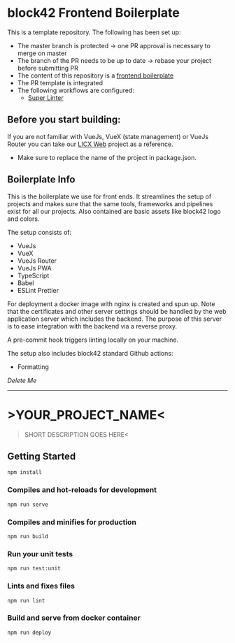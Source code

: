 # block42 Frontend Boilerplate

This is a template repository. The following has been set up:
- The master branch is protected -> one PR approval is necessary to merge on master
- The branch of the PR needs to be up to date -> rebase your project before submitting PR
- The content of this repository is a [frontend boilerplate](#BoilerplateInfo)
- The PR template is integrated
- The following workflows are configured:
    - [Super Linter](https://github.com/github/super-linter)

## Before you start building:
If you are not familiar with VueJs, VueX (state management) or VueJs Router you can take our 
[LICX Web](https://github.com/block42-blockchain-company/liquid-icx-web) project as a reference.

- Make sure to replace the name of the project in package.json.

## Boilerplate Info
This is the boilerplate we use for front ends. It streamlines the setup of projects and makes sure that the same tools, 
frameworks and pipelines exist for all our projects. Also contained are basic assets like block42 logo and colors.


The setup consists of:
- VueJs
- VueX
- VueJs Router
- VueJs PWA
- TypeScript
- Babel
- ESLint Prettier

For deployment a docker image with nginx is created and spun up. Note that the certificates and other server settings 
should be handled by the web application server which includes the backend.
The purpose of this server is to ease integration with the backend via a reverse proxy. 

A pre-commit hook triggers linting locally on your machine.

The setup also includes block42 standard Github actions:
- Formatting

*Delete Me*
****
# >YOUR_PROJECT_NAME<

>SHORT DESCRIPTION GOES HERE<


## Getting Started
```
npm install
```

### Compiles and hot-reloads for development
```
npm run serve
```

### Compiles and minifies for production
```
npm run build
```

### Run your unit tests
```
npm run test:unit
```

### Lints and fixes files
```
npm run lint
```

### Build and serve from docker container
```
npm run deploy
```
